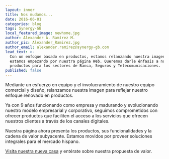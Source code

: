 ```yaml
---
layout: inner
title: Nos mudamos...
date: 2016-06-01
categories: blog
tags: Synergy-GB
local_featured_image: newhome.jpg
author: Alexander A. Ramírez M.
author_pic: Alexander_Ramirez.jpg
author_email: alexander.ramirez@synergy-gb.com
lead_text: >-
  Con un enfoque basado en productos, estamos relanzando nuestra imagen y
  estamos empezando por nuestra página Web. Queremos darle énfasis a nuestros
  productos para los sectores de Banca, Seguros y Telecomunicaciones.
published: false
---
```


Mediante un esfuerzo en equipo y el involucramiento de nuestro equipo comercial y diseño, relanzamos nuestra imagen para reflejar nuestro enfoque renovado en productos.

Ya con 9 años funcionando como empresa y madurando y evolucionando nuestro modelo empresarial y corporativo, seguimos comprometidos con ofrecer productos que faciliten el acceso a los servicios que ofrecen nuestros clientes a través de los canales digitales.

Nuestra página ahora presenta los productos, sus funcionalidades y la cadena de valor subyacente. Estamos movidos por proveer soluciones integrales para el mercado hispano.

[Visita nuestra nueva casa](http://synergy-gb.com) y entérate sobre nuestra propuesta de valor.
